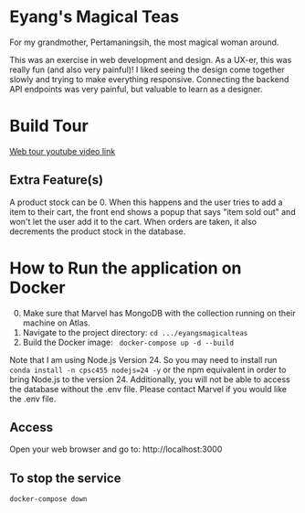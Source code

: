 
# Eyang's Magical Teas
For my grandmother, Pertamaningsih, the most magical woman around. 

This was an exercise in web development and design. As a UX-er, this was really fun (and also very painful)! I  liked seeing the design come together slowly and trying to make everything responsive. Connecting the backend API endpoints was very painful, but valuable to learn as a designer. 

# Build Tour
[Web tour youtube video link](https://youtu.be/hvuWiTS8ehs)

## Extra Feature(s)
A product stock can be 0. When this happens and the user tries to add a item to their cart, the front end shows a popup that says "item sold out" and won't let the user add it to the cart. When orders are taken, it also decrements the product stock in the database. 

# How to Run the application on Docker
0. Make sure that Marvel has MongoDB with the collection running on their machine on Atlas.
1. Navigate to the project directory: `cd .../eyangsmagicalteas`
2. Build the Docker image: ` docker-compose up -d --build`

Note that I am using Node.js Version 24. So you may need to install run `conda install -n cpsc455 nodejs=24 -y` or the npm equivalent in order to bring Node.js to the version 24. Additionally, you will not be able to access the database without the .env file. Please contact Marvel if you would like the .env file. 

## Access
Open your web browser and go to: http://localhost:3000

## To stop the service
`docker-compose down`
